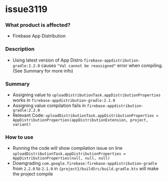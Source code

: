 # issue3119
### What product is affected?
- Firebase App Distribution
### Description
- Using latest version of App Distro `firebase-appdistribution-gradle:2.2.0` causes `"Val cannot be reassigned"` error when compiling. (See Summary for more info)
### Summary
- Assigning value to `uploadDistributionTask.appDistributionProperties` works in `firebase-appdistribution-gradle:2.1.0`
- Assigning value compilation fails in `firebase-appdistribution-gradle:2.2.0`
- Relevant Code: `uploadDistributionTask.appDistributionProperties = AppDistributionProperties(appDistributionExtension, project, variant)`
### How to use
- Running the code will show compilation issue on line `uploadDistributionTask.appDistributionProperties = AppDistributionProperties(null, null, null)`
- Downgrading `com.google.firebase:firebase-appdistribution-gradle` from `2.2.0` to `2.1.0` in `{project}/buildSrc/build.gradle.kts` will make the project compile
